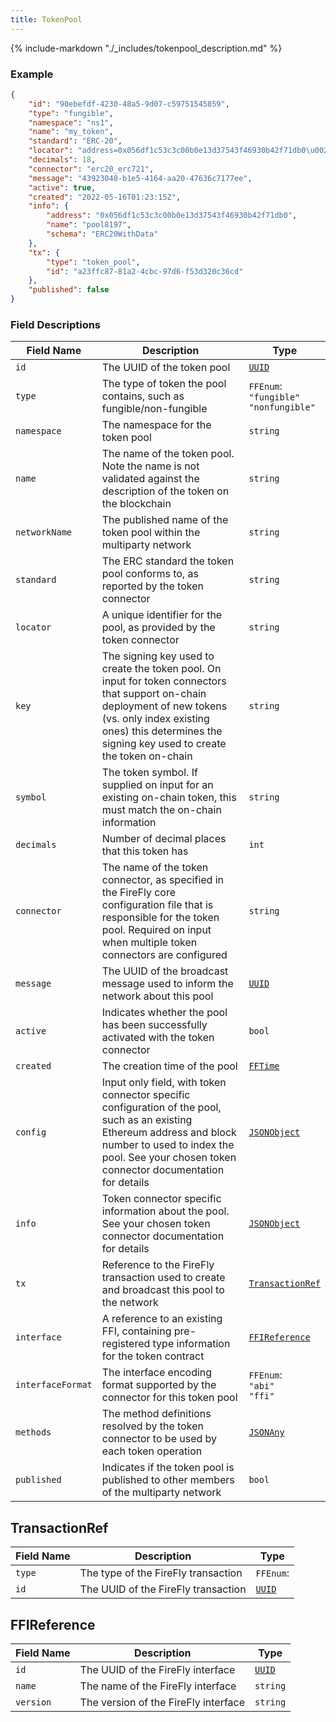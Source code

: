```yaml
---
title: TokenPool
---
```

{% include-markdown "./_includes/tokenpool_description.md" %}

### Example

```json
{
    "id": "90ebefdf-4230-48a5-9d07-c59751545859",
    "type": "fungible",
    "namespace": "ns1",
    "name": "my_token",
    "standard": "ERC-20",
    "locator": "address=0x056df1c53c3c00b0e13d37543f46930b42f71db0\u0026schema=ERC20WithData\u0026type=fungible",
    "decimals": 18,
    "connector": "erc20_erc721",
    "message": "43923040-b1e5-4164-aa20-47636c7177ee",
    "active": true,
    "created": "2022-05-16T01:23:15Z",
    "info": {
        "address": "0x056df1c53c3c00b0e13d37543f46930b42f71db0",
        "name": "pool8197",
        "schema": "ERC20WithData"
    },
    "tx": {
        "type": "token_pool",
        "id": "a23ffc87-81a2-4cbc-97d6-f53d320c36cd"
    },
    "published": false
}
```

### Field Descriptions

| Field Name | Description | Type |
|------------|-------------|------|
| `id` | The UUID of the token pool | [`UUID`](simpletypes.md#uuid) |
| `type` | The type of token the pool contains, such as fungible/non-fungible | `FFEnum`:<br/>`"fungible"`<br/>`"nonfungible"` |
| `namespace` | The namespace for the token pool | `string` |
| `name` | The name of the token pool. Note the name is not validated against the description of the token on the blockchain | `string` |
| `networkName` | The published name of the token pool within the multiparty network | `string` |
| `standard` | The ERC standard the token pool conforms to, as reported by the token connector | `string` |
| `locator` | A unique identifier for the pool, as provided by the token connector | `string` |
| `key` | The signing key used to create the token pool. On input for token connectors that support on-chain deployment of new tokens (vs. only index existing ones) this determines the signing key used to create the token on-chain | `string` |
| `symbol` | The token symbol. If supplied on input for an existing on-chain token, this must match the on-chain information | `string` |
| `decimals` | Number of decimal places that this token has | `int` |
| `connector` | The name of the token connector, as specified in the FireFly core configuration file that is responsible for the token pool. Required on input when multiple token connectors are configured | `string` |
| `message` | The UUID of the broadcast message used to inform the network about this pool | [`UUID`](simpletypes.md#uuid) |
| `active` | Indicates whether the pool has been successfully activated with the token connector | `bool` |
| `created` | The creation time of the pool | [`FFTime`](simpletypes.md#fftime) |
| `config` | Input only field, with token connector specific configuration of the pool, such as an existing Ethereum address and block number to used to index the pool. See your chosen token connector documentation for details | [`JSONObject`](simpletypes.md#jsonobject) |
| `info` | Token connector specific information about the pool. See your chosen token connector documentation for details | [`JSONObject`](simpletypes.md#jsonobject) |
| `tx` | Reference to the FireFly transaction used to create and broadcast this pool to the network | [`TransactionRef`](#transactionref) |
| `interface` | A reference to an existing FFI, containing pre-registered type information for the token contract | [`FFIReference`](#ffireference) |
| `interfaceFormat` | The interface encoding format supported by the connector for this token pool | `FFEnum`:<br/>`"abi"`<br/>`"ffi"` |
| `methods` | The method definitions resolved by the token connector to be used by each token operation | [`JSONAny`](simpletypes.md#jsonany) |
| `published` | Indicates if the token pool is published to other members of the multiparty network | `bool` |

## TransactionRef

| Field Name | Description | Type |
|------------|-------------|------|
| `type` | The type of the FireFly transaction | `FFEnum`: |
| `id` | The UUID of the FireFly transaction | [`UUID`](simpletypes.md#uuid) |


## FFIReference

| Field Name | Description | Type |
|------------|-------------|------|
| `id` | The UUID of the FireFly interface | [`UUID`](simpletypes.md#uuid) |
| `name` | The name of the FireFly interface | `string` |
| `version` | The version of the FireFly interface | `string` |


